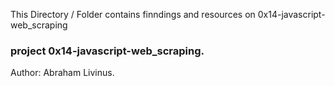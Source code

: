 This Directory / Folder contains finndings and resources on 0x14-javascript-web_scraping
### project 0x14-javascript-web_scraping.

Author: Abraham Livinus.

